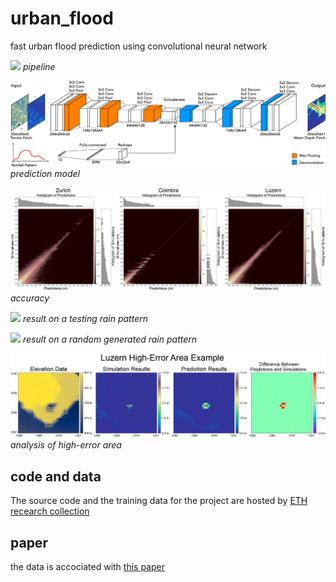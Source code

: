 # urban_flood
fast urban flood prediction using convolutional neural network

![](https://github.com/guozifeng91/urban_flood/blob/master/images/pipeline.jpg)
*pipeline*

![](https://github.com/guozifeng91/urban_flood/blob/master/images/model.jpg)
*prediction model*

![](https://github.com/guozifeng91/urban_flood/blob/master/images/accuracy.jpg)
*accuracy*

![](https://github.com/guozifeng91/urban_flood/blob/master/images/prediction_simulation.jpg)
*result on a testing rain pattern*

![](https://github.com/guozifeng91/urban_flood/blob/master/images/gen_rain.jpg)
*result on a random generated rain pattern*

![](https://github.com/guozifeng91/urban_flood/blob/master/images/enlargement.jpg)
*analysis of high-error area*

## code and data
The source code and the training data for the project are hosted by [ETH recearch collection](https://www.research-collection.ethz.ch/handle/20.500.11850/365484)

## paper
the data is accociated with [this paper](https://arxiv.org/abs/2004.08340)
